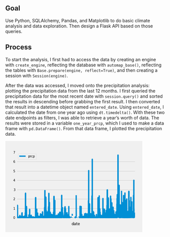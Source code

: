 ## Goal
Use Python, SQLAlchemy, Pandas, and Matplotlib to do basic climate analysis and data exploration. Then design a Flask API based on those queries. 

## Process
To start the analysis, I first had to access the data by creating an engine with `create_engine`, reflecting the database with `automap_base()`, reflecting the tables with `Base.prepare(engine, reflect=True)`, and then creating a session with `Session(engine)`.

After the data was accessed, I moved onto the precipitation analysis: plotting the precipitation data from the last 12 months. I first queried the precipitation data for the most recent date with `session.query()` and sorted the results in descending before grabbing the first result. I then converted that result into a datetime object named `entered_date`. Using `entered_date`, I calculated the date from one year ago using `dt.timedelta()`. With these two date endpoints as filters, I was able to retrieve a year’s worth of data. The results were stored in a variable `one_year_prcp`, which I used to make a data frame with `pd.DataFrame()`. From that data frame, I plotted the precipitation data.

![precipitation](https://github.com/lorijta92/sql-alchemy-climate-analysis/blob/master/Images/precipitation.png?raw=true)
